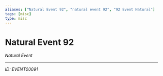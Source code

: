 ```yaml
---
aliases: ["Natural Event 92", "natural event 92", "92 Event Natural"]
tags: [misc]
type: misc
---
```


# Natural Event 92

*Natural Event*

---
*ID: EVENT00091*